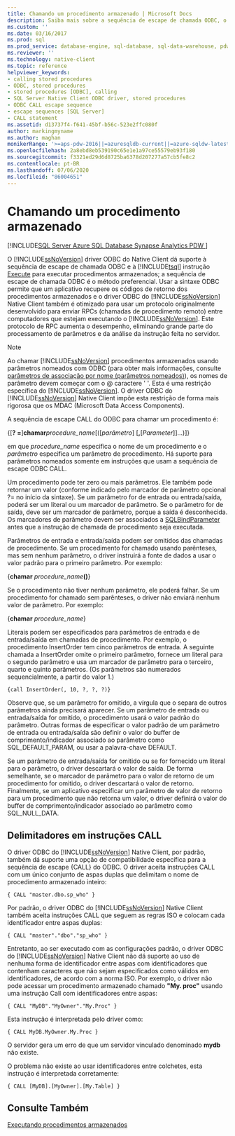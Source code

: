 ```yaml
---
title: Chamando um procedimento armazenado | Microsoft Docs
description: Saiba mais sobre a sequência de escape de chamada ODBC, o método preferencial para executar procedimentos armazenados. O driver ODBC do Native Client também dá suporte a Transact-SQLEXECUTE.
ms.custom: ''
ms.date: 03/16/2017
ms.prod: sql
ms.prod_service: database-engine, sql-database, sql-data-warehouse, pdw
ms.reviewer: ''
ms.technology: native-client
ms.topic: reference
helpviewer_keywords:
- calling stored procedures
- ODBC, stored procedures
- stored procedures [ODBC], calling
- SQL Server Native Client ODBC driver, stored procedures
- ODBC CALL escape sequence
- escape sequences [SQL Server]
- CALL statement
ms.assetid: d13737f4-f641-45bf-b56c-523e2ffc080f
author: markingmyname
ms.author: maghan
monikerRange: '>=aps-pdw-2016||=azuresqldb-current||=azure-sqldw-latest||>=sql-server-2016||=sqlallproducts-allversions||>=sql-server-linux-2017||=azuresqldb-mi-current'
ms.openlocfilehash: 2a8ebd8eb539190c65e1e1a97ce55579eb93f180
ms.sourcegitcommit: f3321ed29d6d8725ba6378d207277a57cb5fe8c2
ms.contentlocale: pt-BR
ms.lasthandoff: 07/06/2020
ms.locfileid: "86004651"
---
```

# <a name="calling-a-stored-procedure"></a>Chamando um procedimento armazenado
[!INCLUDE[SQL Server Azure SQL Database Synapse Analytics PDW ](../../includes/applies-to-version/sql-asdb-asdbmi-asa-pdw.md)]

  O [!INCLUDE[ssNoVersion](../../includes/ssnoversion-md.md)] driver ODBC do Native Client dá suporte à sequência de escape de chamada ODBC e à [!INCLUDE[tsql](../../includes/tsql-md.md)] instrução [Execute](../../t-sql/language-elements/execute-transact-sql.md) para executar procedimentos armazenados; a sequência de escape de chamada ODBC é o método preferencial. Usar a sintaxe ODBC permite que um aplicativo recupere os códigos de retorno dos procedimentos armazenados e o driver ODBC do [!INCLUDE[ssNoVersion](../../includes/ssnoversion-md.md)] Native Client também é otimizado para usar um protocolo originalmente desenvolvido para enviar RPCs (chamadas de procedimento remoto) entre computadores que estejam executando o [!INCLUDE[ssNoVersion](../../includes/ssnoversion-md.md)]. Este protocolo de RPC aumenta o desempenho, eliminando grande parte do processamento de parâmetros e da análise da instrução feita no servidor.  
  
> [!NOTE]  
>  Ao chamar [!INCLUDE[ssNoVersion](../../includes/ssnoversion-md.md)] procedimentos armazenados usando parâmetros nomeados com ODBC (para obter mais informações, consulte [parâmetros de associação por nome (parâmetros nomeados)](https://go.microsoft.com/fwlink/?LinkID=209721)), os nomes de parâmetro devem começar com o \@ caractere ' '. Esta é uma restrição específica do [!INCLUDE[ssNoVersion](../../includes/ssnoversion-md.md)]. O driver ODBC do [!INCLUDE[ssNoVersion](../../includes/ssnoversion-md.md)] Native Client impõe esta restrição de forma mais rigorosa que os MDAC (Microsoft Data Access Components).  
  
 A sequência de escape CALL do ODBC para chamar um procedimento é:  
  
 {[**? =**]**chamar**_procedure_name_[([*parâmetro*] [**,**[*Parameter*]]...)]}  
  
 em que *procedure_name* especifica o nome de um procedimento e o *parâmetro* especifica um parâmetro de procedimento. Há suporte para parâmetros nomeados somente em instruções que usam a sequência de escape ODBC CALL.  
  
 Um procedimento pode ter zero ou mais parâmetros. Ele também pode retornar um valor (conforme indicado pelo marcador de parâmetro opcional ?= no início da sintaxe). Se um parâmetro for de entrada ou entrada/saída, poderá ser um literal ou um marcador de parâmetro. Se o parâmetro for de saída, deve ser um marcador de parâmetro, porque a saída é desconhecida. Os marcadores de parâmetro devem ser associados a [SQLBindParameter](../../relational-databases/native-client-odbc-api/sqlbindparameter.md) antes que a instrução de chamada de procedimento seja executada.  
  
 Parâmetros de entrada e entrada/saída podem ser omitidos das chamadas de procedimento. Se um procedimento for chamado usando parênteses, mas sem nenhum parâmetro, o driver instruirá a fonte de dados a usar o valor padrão para o primeiro parâmetro. Por exemplo:  
  
 {**chamar** _procedure_name_**()**}  
  
 Se o procedimento não tiver nenhum parâmetro, ele poderá falhar. Se um procedimento for chamado sem parênteses, o driver não enviará nenhum valor de parâmetro. Por exemplo:  
  
 {**chamar** _procedure_name_}  
  
 Literais podem ser especificados para parâmetros de entrada e de entrada/saída em chamadas de procedimento. Por exemplo, o procedimento InsertOrder tem cinco parâmetros de entrada. A seguinte chamada a InsertOrder omite o primeiro parâmetro, fornece um literal para o segundo parâmetro e usa um marcador de parâmetro para o terceiro, quarto e quinto parâmetros. (Os parâmetros são numerados sequencialmente, a partir do valor 1.)  
  
```  
{call InsertOrder(, 10, ?, ?, ?)}  
```  
  
 Observe que, se um parâmetro for omitido, a vírgula que o separa de outros parâmetros ainda precisará aparecer. Se um parâmetro de entrada ou entrada/saída for omitido, o procedimento usará o valor padrão do parâmetro. Outras formas de especificar o valor padrão de um parâmetro de entrada ou entrada/saída são definir o valor do buffer de comprimento/indicador associado ao parâmetro como SQL_DEFAULT_PARAM, ou usar a palavra-chave DEFAULT.  
  
 Se um parâmetro de entrada/saída for omitido ou se for fornecido um literal para o parâmetro, o driver descartará o valor de saída. De forma semelhante, se o marcador de parâmetro para o valor de retorno de um procedimento for omitido, o driver descartará o valor de retorno. Finalmente, se um aplicativo especificar um parâmetro de valor de retorno para um procedimento que não retorna um valor, o driver definirá o valor do buffer de comprimento/indicador associado ao parâmetro como SQL_NULL_DATA.  
  
## <a name="delimiters-in-call-statements"></a>Delimitadores em instruções CALL  
 O driver ODBC do [!INCLUDE[ssNoVersion](../../includes/ssnoversion-md.md)] Native Client, por padrão, também dá suporte uma opção de compatibilidade específica para a sequência de escape {CALL} do ODBC. O driver aceita instruções CALL com um único conjunto de aspas duplas que delimitam o nome de procedimento armazenado inteiro:  
  
```  
{ CALL "master.dbo.sp_who" }  
```  
  
 Por padrão, o driver ODBC do [!INCLUDE[ssNoVersion](../../includes/ssnoversion-md.md)] Native Client também aceita instruções CALL que seguem as regras ISO e colocam cada identificador entre aspas duplas:  
  
```  
{ CALL "master"."dbo"."sp_who" }  
```  
  
 Entretanto, ao ser executado com as configurações padrão, o driver ODBC do [!INCLUDE[ssNoVersion](../../includes/ssnoversion-md.md)] Native Client não dá suporte ao uso de nenhuma forma de identificador entre aspas com identificadores que contenham caracteres que não sejam especificados como válidos em identificadores, de acordo com a norma ISO. Por exemplo, o driver não pode acessar um procedimento armazenado chamado **"My. proc"** usando uma instrução Call com identificadores entre aspas:  
  
```  
{ CALL "MyDB"."MyOwner"."My.Proc" }  
```  
  
 Esta instrução é interpretada pelo driver como:  
  
```  
{ CALL MyDB.MyOwner.My.Proc }  
```  
  
 O servidor gera um erro de que um servidor vinculado denominado **mydb** não existe.  
  
 O problema não existe ao usar identificadores entre colchetes, esta instrução é interpretada corretamente:  
  
```  
{ CALL [MyDB].[MyOwner].[My.Table] }  
```  
  
## <a name="see-also"></a>Consulte Também  
 [Executando procedimentos armazenados](../../relational-databases/native-client-odbc-stored-procedures/running-stored-procedures.md)  
  
  
